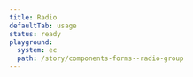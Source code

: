 ```yaml
---
title: Radio
defaultTab: usage
status: ready
playground:
  system: ec
  path: /story/components-forms--radio-group
---
```

